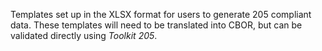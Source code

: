 Templates set up in the XLSX format for users to generate 205 compliant data. These templates will need to be translated into CBOR, but can be validated directly using *Toolkit 205*.